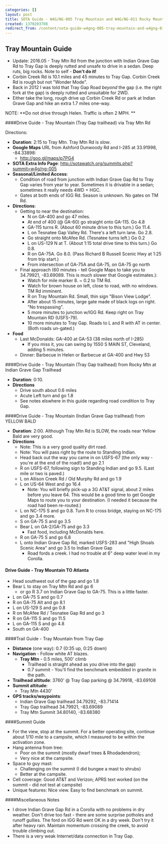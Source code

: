 ```yaml
---
categories: []
layout: post
title: SOTA Guide - W4G/NG-005 Tray Mountain and W4G/NG-011 Rocky Mountain
created: 1370203708
redirect_from: /content/sota-guide-w4gng-005-tray-mountain-and-w4gng-011-rocky-mountain
---
```

Tray Mountain Guide
--------------------------------------------------------

* Update: 2016.05 - Tray Mtn Rd from the junction with Indian Grave Gap Rd to Tray Gap is deeply rutted and unsafe to drive in a sedan. Deep ruts, big rocks. Note to self - **Don't do it!**
* Corbin Creek Rd is 10.1 miles and 45 minutes to Tray Gap.  Corbin Creek Rd is rough but not "Wonder Mode".
* Back in 2012 I was told that Tray Gap Road *beyond* the gap (i.e. the right fork at the gap) is deeply rutted and unsuitable for 2WD.
* Either take the long, rough drive up Corbin Creek Rd or park at Indian Grave Gap and hike an extra 1.7 miles one-way.


NOTE: **Do not drive through Helen.  Traffic is often 2 MPH. **


####Drive Guide - Tray Mountain (Tray Gap trailhead) via Tray Mtn Rd

Directions:

* **Duration**: 2:15 to Tray Mtn.  Tray Mtn Rd is *slow*.
* **Google Maps** URL from Ashford Dunwoody Rd and I-285 at 33.91998, -84.33898: 
    * http://goo.gl/maps/p7PG4
* **SOTA Extra Info Page**: http://sotawatch.org/summits.php?summit=w4g/ng-005
* **Seasonal/Limited Access**:
    * Condition of road from junction with Indian Grave Gap Rd to Tray Gap varies from year to year.  Sometimes it is drivable in a sedan; sometimes it really needs 4WD + HGC.
    * Gates at both ends of IGG Rd.  Season is unknown. No gates on TM Rd. 
* **Directions**:
    * Getting to near the destination:
        * N on GA-400 and go 47 miles.
        * At end of 400 (@ GA-60) go straight onto GA-115. Go 4.8
        * GA-115 turns R.  (About 60 minute drive to this turn.) Go 11.4.
        * L on Tesnatee Gap Valley Rd. There's a left turn lane.  Go 2.8.
        * Go straight onto McAfee Rd. (Tesnatee turns left.)  Go 0.2
        * L on US-129 N at T. (About 1:15 total drive time to this turn.) Go 0.8.
        * R on GA-75A. Go 8.0.  (Pass Richard B Russell Scenic Hwy at 1:25 from trip start.)
        * From intersection of GA-75A and GA-75, on GA-75 go north
    * Final approach (60 minutes - tell Google Maps to take you to 34.79921, -83.69089.  This is much slower that Google estimates.):
        * Watch for mile marker 8.  ~ 0.2 to TM Rd.
        * Watch for brown house on left, close to road, with no windows. TM Rd imminent.
        * R on Tray Mountain Rd.  Small, thin sign "Bison View Lodge".
        * After about 15 minutes, large gate made of black logs on right. "No trespassing".
        * 5 more minutes to junction w/IGG Rd.  Keep right on Tray Mountain RD (USFS-79).
        * 10 more minutes to Tray Gap. Roads to L and R with AT in center.  (Both roads un-gated.)
* **Food**
    * Last McDonalds: GA-400 at GA-53 (38 miles north of I-285)
        * If you miss it, you can swing by 1550 S MAIN ST, Cleveland, adding 5 minutes.
    * Dinner: Barbecue in Helen or Barbecue at GA-400 and Hwy 53

####Drive Guide - Tray Mountain (Tray Gap trailhead) from Rocky Mtn at Indian Grave Gap Trailhead

* **Duration**: 0:10.
* **Directions**
    * Drive south about 0.6 miles
    * Acute Left turn and go 1.8
    * See notes elswhere in this guide regarding road condition to Tray Gap.

####Drive Guide - Tray Mountain (Indian Grave Gap trailhead) from YELLOW BALD

* **Duration**: 2:00.  Although Tray Mtn Rd is SLOW, the roads near Yellow Bald are very good. 
* **Directions**
    * Note: This is a very good quality dirt road. 
    * Note: You will pass right by the route to Standing Indian.
    * Head back out the way you came in on USFS-67 (the only way - you're at the end of the road!) and go 2.1
    * R on USFS-67, following sign to Standing Indian and go 9.5.  (Last mile or two is paved.)
    * L on Allison Creek Rd / Old Murphy Rd and go 1.9
    * L on US-64 West and go 16.4
        * Note: You will briefly pick-up a 3G AT&T signal, about 2 miles before you leave 64.  This would be a good time to get Google Maps to route you to your destination.  (I needed it because the road had been re-routed.)
    * L on NC-175 S and go 0.8.  Turn R to cross bridge, staying on NC-175 and go 3.4 more.
    * S on GA-75 S and go 3.5
    * Bear L on GA-2/GA-75 and go 3.3
        * Fast food, including McDonalds here.
    * R on GA-75 S and go 6.8
    * L onto Indian Grave Gap Rd, marked USFS-283 and "High Shoals Scenic Area" and go 3.5 to Indian Grave Gap
        * Road fords a creek.  I had no trouble at 6" deep water level in my Corolla.

#### Drive Guide - Tray Mountain TO Atlanta

* Head southwest out of the gap and go 1.8
* Bear L to stay on Tray Mtn Rd and go 6
    * or go R 3.7 on Indian Grave Gap to GA-75.  This is a little faster.
* L on GA-75 S and go 0.7
* R on GA-75 Alt and go 8.1
* L on US-129 S and go 0.8
* R on McAfee Rd / Tesnatee Gap Rd and go 3
* R on GA-115 S and go 11.5
* L on GA-115 S and go 4.8
* South on GA-400

####Trail Guide - Tray Mountain from Tray Gap

* **Distance** (one way): 0.7 (0:35 up, 0:25 down)
* **Navigation** - Follow white AT blazes.
    * **Tray Mtn**  - 0.5 miles, 500' climb
        * Trailhead is straight ahead as you drive into the gap)
        * 0.7 summit - You'll find the benchmark embedded in granite in the path.
* **Trailhead altitude**: 3760' @ Tray Gap parking @ 34.79918, -83.69108
* **Summit altitude**: 
    * Tray Mtn 4430' 
* **GPS tracks/waypoints**:
    * Indian Grave Gap trailhead 34.79292, -83.71414
    * Tray Gap trailhead 34.79921, -83.69089
    * Tray Mtn Summit 34.80140, -83.68380

####Summit Guide

* For the view, stop at the summit.  For a better operating site, continue about 1/10 mile to a campsite, which I measured to be within the activation zone.
* Hang antenna from tree: 
    * Poor on the summit (mostly dwarf trees & Rhodadendron); 
    * Very nice at the campsite.
* Space to guy mast: 
    * Challenging on the summit (I did bungee a mast to shrubs)
    * Better at the campsite.
* Cell coverage: Good AT&T and Verizon; APRS text worked (on the summit - did not test at campsite)
* Unique features: Nice view.  Easy to find benchmark on summit.


####Miscellaneous Notes

* I drove Indian Grave Gap Rd in a Corolla with no problems in dry weather.  Don't drive too fast - there are some surprise potholes and runoff gullies.  The ford on IGG Rd went OK in a dry week.  Don't try it after heavy rain. Maintain momentum crossing the creek, to avoid trouble climbing out.
* There is a very weak Internet/data connection in Tray Gap.
